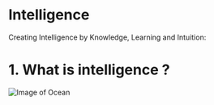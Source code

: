# Intelligence
Creating Intelligence by Knowledge, Learning and Intuition:

# 1. What is intelligence ?
![Image of Ocean](https://upload.wikimedia.org/wikipedia/commons/e/e0/Clouds_over_the_Atlantic_Ocean.jpg)
